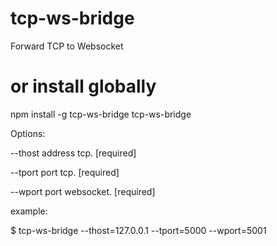 # tcp-ws-bridge
Forward TCP to Websocket

# or install globally

npm install -g tcp-ws-bridge tcp-ws-bridge

Options:

  --thost  address tcp.     [required]

  --tport  port tcp.        [required]

  --wport  port websocket.  [required]

example:

$ tcp-ws-bridge --thost=127.0.0.1 --tport=5000  --wport=5001